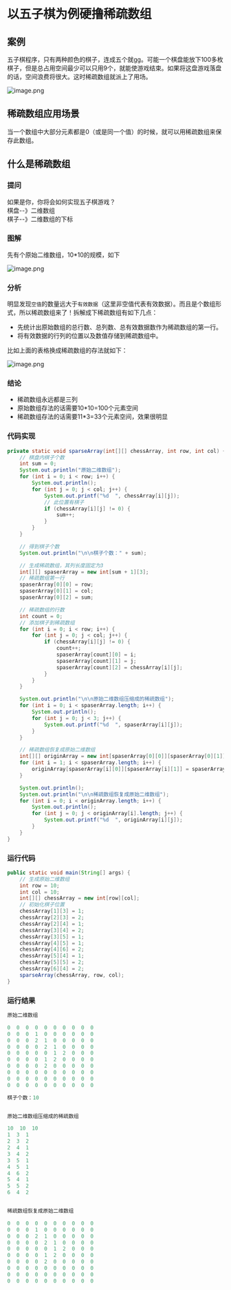 # 以五子棋为例硬撸稀疏数组

## 案例
五子棋程序，只有两种颜色的棋子，连成五个就gg。可能一个棋盘能放下100多枚棋子，但是总占用空间最少可以只用9个，就能使游戏结束。如果将这盘游戏落盘的话，空间浪费将很大。这时稀疏数组就派上了用场。

![image.png](https://p1-juejin.byteimg.com/tos-cn-i-k3u1fbpfcp/49fb9b8e4bf2495aa3ed535d281a0bc0~tplv-k3u1fbpfcp-watermark.image)

## 稀疏数组应用场景
当一个数组中大部分元素都是0（或是同一个值）的时候，就可以用稀疏数组来保存此数组。

## 什么是稀疏数组

### 提问
如果是你，你将会如何实现五子棋游戏？  
棋盘--》二维数组  
棋子--》二维数组的下标

### 图解
先有个原始二维数组，10*10的规模，如下

![image.png](https://p9-juejin.byteimg.com/tos-cn-i-k3u1fbpfcp/422966b6f07f4bb7aee368d34771f760~tplv-k3u1fbpfcp-watermark.image)

### 分析
明显发现`空值`的数量远大于`有效数据`（这里非空值代表有效数据）。而且是个数组形式，所以稀疏数组来了！拆解成下稀疏数组有如下几点：

- 先统计出原始数组的总行数、总列数、总有效数据数作为稀疏数组的第一行。
- 将有效数据的行列的位置以及数值存储到稀疏数组中。

比如上面的表格换成稀疏数组的存法就如下：

![image.png](https://p3-juejin.byteimg.com/tos-cn-i-k3u1fbpfcp/687efa330def475daaec80ae407ae985~tplv-k3u1fbpfcp-watermark.image)

### 结论
- 稀疏数组永远都是三列
- 原始数组存法的话需要10*10=100个元素空间
- 稀疏数组存法的话需要11*3=33个元素空间，效果很明显

### 代码实现

```java
private static void sparseArray(int[][] chessArray, int row, int col) {
    // 棋盘内棋子个数
    int sum = 0;
    System.out.println("原始二维数组");
    for (int i = 0; i < row; i++) {
        System.out.println();
        for (int j = 0; j < col; j++) {
            System.out.printf("%d  ", chessArray[i][j]);
            // 此位置有棋子
            if (chessArray[i][j] != 0) {
                sum++;
            }
        }
    }

    // 得到棋子个数
    System.out.println("\n\n棋子个数：" + sum);

    // 生成稀疏数组，其列长度固定为3
    int[][] spaserArray = new int[sum + 1][3];
    // 稀疏数组第一行
    spaserArray[0][0] = row;
    spaserArray[0][1] = col;
    spaserArray[0][2] = sum;

    // 稀疏数组的行数
    int count = 0;
    // 添加棋子到稀疏数组
    for (int i = 0; i < row; i++) {
        for (int j = 0; j < col; j++) {
            if (chessArray[i][j] != 0) {
                count++;
                spaserArray[count][0] = i;
                spaserArray[count][1] = j;
                spaserArray[count][2] = chessArray[i][j];
            }
        }
    }

    System.out.println("\n\n原始二维数组压缩成的稀疏数组");
    for (int i = 0; i < spaserArray.length; i++) {
        System.out.println();
        for (int j = 0; j < 3; j++) {
            System.out.printf("%d  ", spaserArray[i][j]);
        }
    }

    // 稀疏数组恢复成原始二维数组
    int[][] originArray = new int[spaserArray[0][0]][spaserArray[0][1]];
    for (int i = 1; i < spaserArray.length; i++) {
        originArray[spaserArray[i][0]][spaserArray[i][1]] = spaserArray[i][2];
    }

    System.out.println();
    System.out.println("\n\n稀疏数组恢复成原始二维数组");
    for (int i = 0; i < originArray.length; i++) {
        System.out.println();
        for (int j = 0; j < originArray[i].length; j++) {
            System.out.printf("%d  ", originArray[i][j]);
        }
    }
}
```
### 运行代码
```java
public static void main(String[] args) {
    // 生成原始二维数组
    int row = 10;
    int col = 10;
    int[][] chessArray = new int[row][col];
    // 初始化棋子位置
    chessArray[1][3] = 1;
    chessArray[2][3] = 2;
    chessArray[2][4] = 1;
    chessArray[3][4] = 2;
    chessArray[3][5] = 1;
    chessArray[4][5] = 1;
    chessArray[4][6] = 2;
    chessArray[5][4] = 1;
    chessArray[5][5] = 2;
    chessArray[6][4] = 2;
    sparseArray(chessArray, row, col);
}
```

### 运行结果
```java
原始二维数组

0  0  0  0  0  0  0  0  0  0  
0  0  0  1  0  0  0  0  0  0  
0  0  0  2  1  0  0  0  0  0  
0  0  0  0  2  1  0  0  0  0  
0  0  0  0  0  1  2  0  0  0  
0  0  0  0  1  2  0  0  0  0  
0  0  0  0  2  0  0  0  0  0  
0  0  0  0  0  0  0  0  0  0  
0  0  0  0  0  0  0  0  0  0  
0  0  0  0  0  0  0  0  0  0  

棋子个数：10


原始二维数组压缩成的稀疏数组

10  10  10  
1  3  1  
2  3  2  
2  4  1  
3  4  2  
3  5  1  
4  5  1  
4  6  2  
5  4  1  
5  5  2  
6  4  2  


稀疏数组恢复成原始二维数组

0  0  0  0  0  0  0  0  0  0  
0  0  0  1  0  0  0  0  0  0  
0  0  0  2  1  0  0  0  0  0  
0  0  0  0  2  1  0  0  0  0  
0  0  0  0  0  1  2  0  0  0  
0  0  0  0  1  2  0  0  0  0  
0  0  0  0  2  0  0  0  0  0  
0  0  0  0  0  0  0  0  0  0  
0  0  0  0  0  0  0  0  0  0  
0  0  0  0  0  0  0  0  0  0  
```